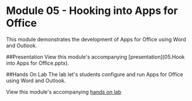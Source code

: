 Module 05 - Hooking into Apps for Office
========================================

This module demonstrates the development of Apps for Office using Word and Outlook.

##Presentation
View this module's accompanying [presentation](05.Hook into Apps for Office.pptx).

##Hands On Lab
The lab let's students configure and run Apps for Office using Word and Outlook.

View this module's accompanying [hands on lab](hands-on-lab.md)
